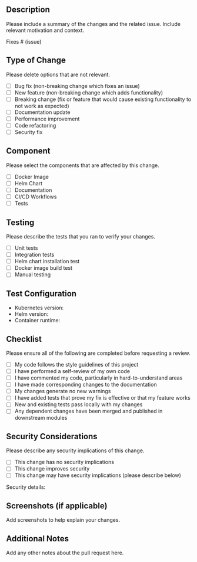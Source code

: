 ## Description

Please include a summary of the changes and the related issue. Include relevant motivation and context.

Fixes # (issue)

## Type of Change

Please delete options that are not relevant.

- [ ] Bug fix (non-breaking change which fixes an issue)
- [ ] New feature (non-breaking change which adds functionality)
- [ ] Breaking change (fix or feature that would cause existing functionality to not work as expected)
- [ ] Documentation update
- [ ] Performance improvement
- [ ] Code refactoring
- [ ] Security fix

## Component

Please select the components that are affected by this change.

- [ ] Docker Image
- [ ] Helm Chart
- [ ] Documentation
- [ ] CI/CD Workflows
- [ ] Tests

## Testing

Please describe the tests that you ran to verify your changes.

- [ ] Unit tests
- [ ] Integration tests
- [ ] Helm chart installation test
- [ ] Docker image build test
- [ ] Manual testing

## Test Configuration

* Kubernetes version:
* Helm version:
* Container runtime:

## Checklist

Please ensure all of the following are completed before requesting a review.

- [ ] My code follows the style guidelines of this project
- [ ] I have performed a self-review of my own code
- [ ] I have commented my code, particularly in hard-to-understand areas
- [ ] I have made corresponding changes to the documentation
- [ ] My changes generate no new warnings
- [ ] I have added tests that prove my fix is effective or that my feature works
- [ ] New and existing tests pass locally with my changes
- [ ] Any dependent changes have been merged and published in downstream modules

## Security Considerations

Please describe any security implications of this change.

- [ ] This change has no security implications
- [ ] This change improves security
- [ ] This change may have security implications (please describe below)

Security details:

## Screenshots (if applicable)

Add screenshots to help explain your changes.

## Additional Notes

Add any other notes about the pull request here.